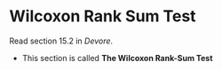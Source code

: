 # Wilcoxon Rank Sum Test 

Read section 15.2 in *Devore*. 

- This section is called **The Wilcoxon Rank-Sum Test**
